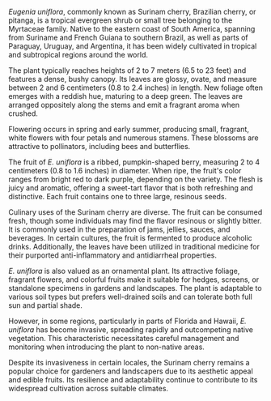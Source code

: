 _Eugenia uniflora_, commonly known as Surinam cherry, Brazilian cherry, or pitanga, is a tropical evergreen shrub or small tree belonging to the Myrtaceae family. Native to the eastern coast of South America, spanning from Suriname and French Guiana to southern Brazil, as well as parts of Paraguay, Uruguay, and Argentina, it has been widely cultivated in tropical and subtropical regions around the world.

The plant typically reaches heights of 2 to 7 meters (6.5 to 23 feet) and features a dense, bushy canopy. Its leaves are glossy, ovate, and measure between 2 and 6 centimeters (0.8 to 2.4 inches) in length. New foliage often emerges with a reddish hue, maturing to a deep green. The leaves are arranged oppositely along the stems and emit a fragrant aroma when crushed.

Flowering occurs in spring and early summer, producing small, fragrant, white flowers with four petals and numerous stamens. These blossoms are attractive to pollinators, including bees and butterflies.

The fruit of _E. uniflora_ is a ribbed, pumpkin-shaped berry, measuring 2 to 4 centimeters (0.8 to 1.6 inches) in diameter. When ripe, the fruit's color ranges from bright red to dark purple, depending on the variety. The flesh is juicy and aromatic, offering a sweet-tart flavor that is both refreshing and distinctive. Each fruit contains one to three large, resinous seeds.

Culinary uses of the Surinam cherry are diverse. The fruit can be consumed fresh, though some individuals may find the flavor resinous or slightly bitter. It is commonly used in the preparation of jams, jellies, sauces, and beverages. In certain cultures, the fruit is fermented to produce alcoholic drinks. Additionally, the leaves have been utilized in traditional medicine for their purported anti-inflammatory and antidiarrheal properties.

_E. uniflora_ is also valued as an ornamental plant. Its attractive foliage, fragrant flowers, and colorful fruits make it suitable for hedges, screens, or standalone specimens in gardens and landscapes. The plant is adaptable to various soil types but prefers well-drained soils and can tolerate both full sun and partial shade.

However, in some regions, particularly in parts of Florida and Hawaii, _E. uniflora_ has become invasive, spreading rapidly and outcompeting native vegetation. This characteristic necessitates careful management and monitoring when introducing the plant to non-native areas.

Despite its invasiveness in certain locales, the Surinam cherry remains a popular choice for gardeners and landscapers due to its aesthetic appeal and edible fruits. Its resilience and adaptability continue to contribute to its widespread cultivation across suitable climates.
